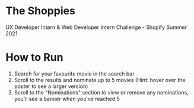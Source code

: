 # The Shoppies
UX Developer Intern & Web Developer Intern Challenge - Shopify Summer 2021


# How to Run
1) Search for your favourite movie in the search bar
2) Scroll to the results and nominate up to 5 movies (Hint: hover over the poster to see a larger version)
3) Scroll to the "Nominations" section to view or remove any nominations, you'll see a banner when you've reached 5
